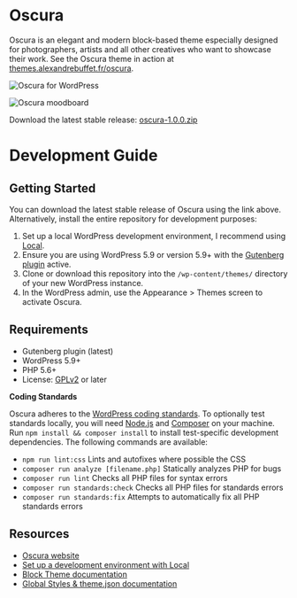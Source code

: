 # Oscura

Oscura is an elegant and modern block-based theme especially designed for photographers, artists and all other creatives who want to showcase their work. See the Oscura theme in action at [themes.alexandrebuffet.fr/oscura](https://themes.alexandrebuffet.fr/oscura).

![Oscura for WordPress](https://user-images.githubusercontent.com/43843473/155427126-2cbe9f6d-48b2-45bd-b974-c95f36f59175.jpg)

![Oscura moodboard](https://user-images.githubusercontent.com/43843473/155427036-d128225b-3412-4a15-8d16-41e5e98e4199.jpg)

Download the latest stable release: [oscura-1.0.0.zip](https://github.com/alexandrebuffet/oscura/releases/download/v1.0.0/oscura-1.0.0.zip)

# Development Guide

## Getting Started

You can download the latest stable release of Oscura using the link above. Alternatively, install the entire repository for development purposes:

1. Set up a local WordPress development environment, I recommend using [Local](https://localwp.com/).
2. Ensure you are using WordPress 5.9 or version 5.9+ with the [Gutenberg plugin](https://wordpress.org/plugins/gutenberg/) active.
3. Clone or download this repository into the `/wp-content/themes/` directory of your new WordPress instance.
4. In the WordPress admin, use the Appearance > Themes screen to activate Oscura.

## Requirements

- Gutenberg plugin (latest)
- WordPress 5.9+
- PHP 5.6+
- License: [GPLv2](http://www.gnu.org/licenses/gpl-2.0.html) or later

**Coding Standards**

Oscura adheres to the [WordPress coding standards](https://developer.wordpress.org/coding-standards/). To optionally test standards locally, you will need [Node.js](https://nodejs.org/en/) and [Composer](https://getcomposer.org/) on your machine. Run `npm install && composer install` to install test-specific development dependencies. The following commands are available:

- `npm run lint:css` Lints and autofixes where possible the CSS
- `composer run analyze [filename.php]` Statically analyzes PHP for bugs
- `composer run lint` Checks all PHP files for syntax errors
- `composer run standards:check` Checks all PHP files for standards errors
- `composer run standards:fix` Attempts to automatically fix all PHP standards errors

## Resources

- [Oscura website](https://themes.alexandrebuffet.fr/oscura)
- [Set up a development environment with Local](https://localwp.com/)
- [Block Theme documentation](https://developer.wordpress.org/block-editor/how-to-guides/themes/block-theme-overview)
- [Global Styles & theme.json documentation](https://developer.wordpress.org/block-editor/how-to-guides/themes/theme-json/)
